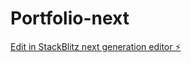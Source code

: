 # Portfolio-next

[Edit in StackBlitz next generation editor ⚡️](https://stackblitz.com/~/github.com/goeckenils/Portfolio-next)